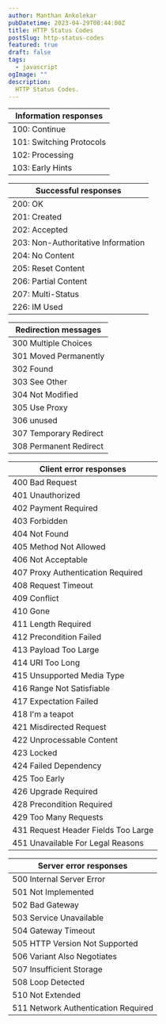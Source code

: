 ```yaml
---
author: Manthan Ankolekar
pubDatetime: 2023-04-29T08:44:00Z
title: HTTP Status Codes
postSlug: http-status-codes
featured: true
draft: false
tags:
  - javascript
ogImage: ""
description:
  HTTP Status Codes.
---
```


| Information responses |
| --- |
| 100: Continue |
| 101: Switching Protocols |
| 102: Processing |
| 103: Early Hints |

| Successful responses |
| --- |
| 200: OK |
| 201: Created |
| 202: Accepted |
| 203: Non-Authoritative Information |
| 204: No Content |
| 205: Reset Content |
| 206: Partial Content |
| 207: Multi-Status |
| 226: IM Used |

| Redirection messages |
| --- |
| 300 Multiple Choices |
| 301 Moved Permanently |
| 302 Found |
| 303 See Other |
| 304 Not Modified |
| 305 Use Proxy |
| 306 unused |
| 307 Temporary Redirect |
| 308 Permanent Redirect |

| Client error responses |
| --- |
| 400 Bad Request |
| 401 Unauthorized |
| 402 Payment Required |
| 403 Forbidden |
| 404 Not Found |
| 405 Method Not Allowed |
| 406 Not Acceptable |
| 407 Proxy Authentication Required |
| 408 Request Timeout |
| 409 Conflict |
| 410 Gone |
| 411 Length Required |
| 412 Precondition Failed |
| 413 Payload Too Large |
| 414 URI Too Long |
| 415 Unsupported Media Type |
| 416 Range Not Satisfiable |
| 417 Expectation Failed |
| 418 I'm a teapot |
| 421 Misdirected Request |
| 422 Unprocessable Content |
| 423 Locked |
| 424 Failed Dependency |
| 425 Too Early |
| 426 Upgrade Required |
| 428 Precondition Required |
| 429 Too Many Requests |
| 431 Request Header Fields Too Large |
| 451 Unavailable For Legal Reasons |

| Server error responses |
| --- |
| 500 Internal Server Error |
| 501 Not Implemented |
| 502 Bad Gateway |
| 503 Service Unavailable |
| 504 Gateway Timeout |
| 505 HTTP Version Not Supported |
| 506 Variant Also Negotiates |
| 507 Insufficient Storage |
| 508 Loop Detected |
| 510 Not Extended |
| 511 Network Authentication Required |
